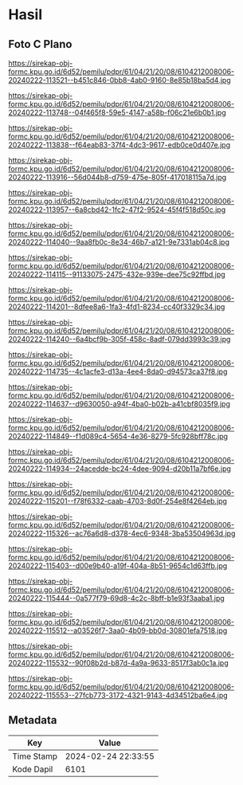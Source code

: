 # Hasil

## Foto C Plano

https://sirekap-obj-formc.kpu.go.id/6d52/pemilu/pdpr/61/04/21/20/08/6104212008006-20240222-113521--b451c846-0bb8-4ab0-9160-8e85b18ba5d4.jpg

https://sirekap-obj-formc.kpu.go.id/6d52/pemilu/pdpr/61/04/21/20/08/6104212008006-20240222-113748--04f465f8-59e5-4147-a58b-f06c21e6b0b1.jpg

https://sirekap-obj-formc.kpu.go.id/6d52/pemilu/pdpr/61/04/21/20/08/6104212008006-20240222-113838--f64eab83-37f4-4dc3-9617-edb0ce0d407e.jpg

https://sirekap-obj-formc.kpu.go.id/6d52/pemilu/pdpr/61/04/21/20/08/6104212008006-20240222-113916--56d044b8-d759-475e-805f-417018115a7d.jpg

https://sirekap-obj-formc.kpu.go.id/6d52/pemilu/pdpr/61/04/21/20/08/6104212008006-20240222-113957--6a8cbd42-1fc2-47f2-9524-45f4f518d50c.jpg

https://sirekap-obj-formc.kpu.go.id/6d52/pemilu/pdpr/61/04/21/20/08/6104212008006-20240222-114040--9aa8fb0c-8e34-46b7-a121-9e7331ab04c8.jpg

https://sirekap-obj-formc.kpu.go.id/6d52/pemilu/pdpr/61/04/21/20/08/6104212008006-20240222-114115--91133075-2475-432e-939e-dee75c92ffbd.jpg

https://sirekap-obj-formc.kpu.go.id/6d52/pemilu/pdpr/61/04/21/20/08/6104212008006-20240222-114201--8dfee8a6-1fa3-4fd1-8234-cc40f3329c34.jpg

https://sirekap-obj-formc.kpu.go.id/6d52/pemilu/pdpr/61/04/21/20/08/6104212008006-20240222-114240--6a4bcf9b-305f-458c-8adf-079dd3993c39.jpg

https://sirekap-obj-formc.kpu.go.id/6d52/pemilu/pdpr/61/04/21/20/08/6104212008006-20240222-114735--4c1acfe3-d13a-4ee4-8da0-d94573ca37f8.jpg

https://sirekap-obj-formc.kpu.go.id/6d52/pemilu/pdpr/61/04/21/20/08/6104212008006-20240222-114637--d9630050-a94f-4ba0-b02b-a41cbf8035f9.jpg

https://sirekap-obj-formc.kpu.go.id/6d52/pemilu/pdpr/61/04/21/20/08/6104212008006-20240222-114849--f1d089c4-5654-4e36-8279-5fc928bff78c.jpg

https://sirekap-obj-formc.kpu.go.id/6d52/pemilu/pdpr/61/04/21/20/08/6104212008006-20240222-114934--24acedde-bc24-4dee-9094-d20b11a7bf6e.jpg

https://sirekap-obj-formc.kpu.go.id/6d52/pemilu/pdpr/61/04/21/20/08/6104212008006-20240222-115201--f78f6332-caab-4703-8d0f-254e8f4264eb.jpg

https://sirekap-obj-formc.kpu.go.id/6d52/pemilu/pdpr/61/04/21/20/08/6104212008006-20240222-115326--ac76a6d8-d378-4ec6-9348-3ba53504963d.jpg

https://sirekap-obj-formc.kpu.go.id/6d52/pemilu/pdpr/61/04/21/20/08/6104212008006-20240222-115403--d00e9b40-a19f-404a-8b51-9654c1d63ffb.jpg

https://sirekap-obj-formc.kpu.go.id/6d52/pemilu/pdpr/61/04/21/20/08/6104212008006-20240222-115444--0a577f79-69d8-4c2c-8bff-b1e93f3aaba1.jpg

https://sirekap-obj-formc.kpu.go.id/6d52/pemilu/pdpr/61/04/21/20/08/6104212008006-20240222-115512--a03526f7-3aa0-4b09-bb0d-30801efa7518.jpg

https://sirekap-obj-formc.kpu.go.id/6d52/pemilu/pdpr/61/04/21/20/08/6104212008006-20240222-115532--90f08b2d-b87d-4a9a-9633-8517f3ab0c1a.jpg

https://sirekap-obj-formc.kpu.go.id/6d52/pemilu/pdpr/61/04/21/20/08/6104212008006-20240222-115553--27fcb773-3172-4321-9143-4d34512ba6e4.jpg


## Metadata

| Key        | Value               |
| ---------- | ------------------- |
| Time Stamp | 2024-02-24 22:33:55 |
| Kode Dapil | 6101                |



